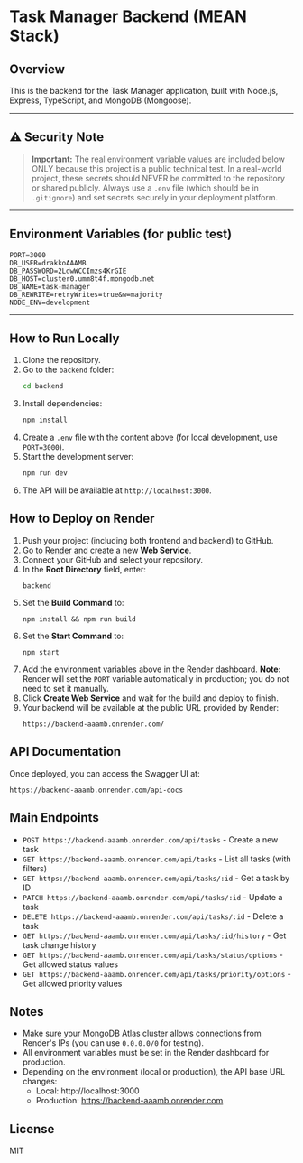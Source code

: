 # Task Manager Backend (MEAN Stack)

## Overview

This is the backend for the Task Manager application, built with Node.js, Express, TypeScript, and MongoDB (Mongoose).

---

## ⚠️ Security Note

> **Important:** The real environment variable values are included below ONLY because this project is a public technical test. In a real-world project, these secrets should NEVER be committed to the repository or shared publicly. Always use a `.env` file (which should be in `.gitignore`) and set secrets securely in your deployment platform.

---

## Environment Variables (for public test)

```
PORT=3000
DB_USER=drakkoAAAMB
DB_PASSWORD=2LdwWCCImzs4KrGIE
DB_HOST=cluster0.umm8t4f.mongodb.net
DB_NAME=task-manager
DB_REWRITE=retryWrites=true&w=majority
NODE_ENV=development
```

---

## How to Run Locally

1. Clone the repository.
2. Go to the `backend` folder:
   ```bash
   cd backend
   ```
3. Install dependencies:
   ```bash
   npm install
   ```
4. Create a `.env` file with the content above (for local development, use `PORT=3000`).
5. Start the development server:
   ```bash
   npm run dev
   ```
6. The API will be available at `http://localhost:3000`.

## How to Deploy on Render

1. Push your project (including both frontend and backend) to GitHub.
2. Go to [Render](https://render.com/) and create a new **Web Service**.
3. Connect your GitHub and select your repository.
4. In the **Root Directory** field, enter:
   ```
   backend
   ```
5. Set the **Build Command** to:
   ```
   npm install && npm run build
   ```
6. Set the **Start Command** to:
   ```
   npm start
   ```
7. Add the environment variables above in the Render dashboard. **Note:** Render will set the `PORT` variable automatically in production; you do not need to set it manually.
8. Click **Create Web Service** and wait for the build and deploy to finish.
9. Your backend will be available at the public URL provided by Render:
   ```
   https://backend-aaamb.onrender.com/
   ```

## API Documentation

Once deployed, you can access the Swagger UI at:
```
https://backend-aaamb.onrender.com/api-docs
```

## Main Endpoints

- `POST https://backend-aaamb.onrender.com/api/tasks` - Create a new task
- `GET https://backend-aaamb.onrender.com/api/tasks` - List all tasks (with filters)
- `GET https://backend-aaamb.onrender.com/api/tasks/:id` - Get a task by ID
- `PATCH https://backend-aaamb.onrender.com/api/tasks/:id` - Update a task
- `DELETE https://backend-aaamb.onrender.com/api/tasks/:id` - Delete a task
- `GET https://backend-aaamb.onrender.com/api/tasks/:id/history` - Get task change history
- `GET https://backend-aaamb.onrender.com/api/tasks/status/options` - Get allowed status values
- `GET https://backend-aaamb.onrender.com/api/tasks/priority/options` - Get allowed priority values

## Notes

- Make sure your MongoDB Atlas cluster allows connections from Render's IPs (you can use `0.0.0.0/0` for testing).
- All environment variables must be set in the Render dashboard for production.
- Depending on the environment (local or production), the API base URL changes:
  - Local: http://localhost:3000
  - Production: https://backend-aaamb.onrender.com

## License
MIT 